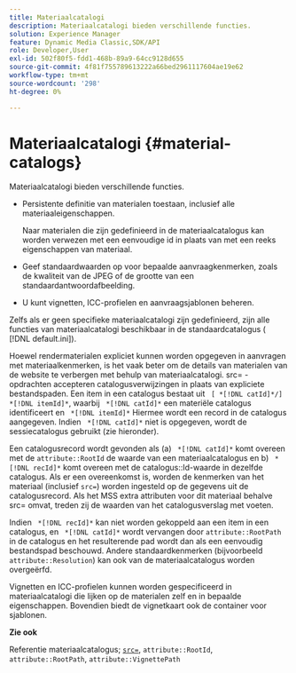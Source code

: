 ```yaml
---
title: Materiaalcatalogi
description: Materiaalcatalogi bieden verschillende functies.
solution: Experience Manager
feature: Dynamic Media Classic,SDK/API
role: Developer,User
exl-id: 502f80f5-fdd1-468b-89a9-64cc9128d655
source-git-commit: 4f81f755789613222a66bed2961117604ae19e62
workflow-type: tm+mt
source-wordcount: '298'
ht-degree: 0%

---
```


# Materiaalcatalogi {#material-catalogs}

Materiaalcatalogi bieden verschillende functies.

* Persistente definitie van materialen toestaan, inclusief alle materiaaleigenschappen.

  Naar materialen die zijn gedefinieerd in de materiaalcatalogus kan worden verwezen met een eenvoudige id in plaats van met een reeks eigenschappen van materiaal.
* Geef standaardwaarden op voor bepaalde aanvraagkenmerken, zoals de kwaliteit van de JPEG of de grootte van een standaardantwoordafbeelding.
* U kunt vignetten, ICC-profielen en aanvraagsjablonen beheren.

Zelfs als er geen specifieke materiaalcatalogi zijn gedefinieerd, zijn alle functies van materiaalcatalogi beschikbaar in de standaardcatalogus ( [!DNL default.ini]).

Hoewel rendermaterialen expliciet kunnen worden opgegeven in aanvragen met materiaalkenmerken, is het vaak beter om de details van materialen van de website te verbergen met behulp van materiaalcatalogi. src= - opdrachten accepteren catalogusverwijzingen in plaats van expliciete bestandspaden. Een item in een catalogus bestaat uit ` [ *[!DNL catId]*/] *[!DNL itemId]*`, waarbij ` *[!DNL catId]*` een materiële catalogus identificeert en ` *[!DNL itemId]*` Hiermee wordt een record in de catalogus aangegeven. Indien ` *[!DNL catId]*` niet is opgegeven, wordt de sessiecatalogus gebruikt (zie hieronder).

Een catalogusrecord wordt gevonden als (a) ` *[!DNL catId]*` komt overeen met de `attribute::RootId` de waarde van een materiaalcatalogus en b) ` *[!DNL recId]*` komt overeen met de catalogus::Id-waarde in dezelfde catalogus. Als er een overeenkomst is, worden de kenmerken van het materiaal (inclusief `src=`) worden ingesteld op de gegevens uit de catalogusrecord. Als het MSS extra attributen voor dit materiaal behalve src= omvat, treden zij de waarden van het catalogusverslag met voeten.

Indien ` *[!DNL recId]*` kan niet worden gekoppeld aan een item in een catalogus, en ` *[!DNL catId]*` wordt vervangen door `attribute::RootPath` in de catalogus en het resulterende pad wordt dan als een eenvoudig bestandspad beschouwd. Andere standaardkenmerken (bijvoorbeeld `attribute::Resolution`) kan ook van de materiaalcatalogus worden overgeërfd.

Vignetten en ICC-profielen kunnen worden gespecificeerd in materiaalcatalogi die lijken op de materialen zelf en in bepaalde eigenschappen. Bovendien biedt de vignetkaart ook de container voor sjablonen.

**Zie ook**

Referentie materiaalcatalogus; [`src=`](../../../../../../ir-api/http-protocol/image-rendering-api-ref/c-ir-http-protocol-ref/c-ir-http-protocol-command-reference/r-ir-src.md#reference-62c98abad22149d68d405ed6aaff8272), `attribute::RootId`, `attribute::RootPath`, `attribute::VignettePath`
